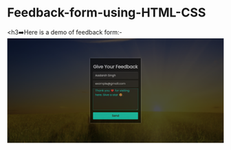 # Feedback-form-using-HTML-CSS
<h3➡️Here is a demo of feedback form:-</h3>
<img src="https://github.com/aadarsh666/Feedback-form-using-HTML-CSS/blob/main/demo.png" target="blank">
